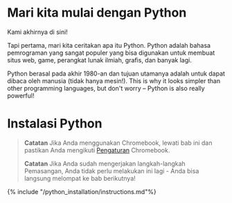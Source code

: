 # Mari kita mulai dengan Python

Kami akhirnya di sini!

Tapi pertama, mari kita ceritakan apa itu Python. Python adalah bahasa pemrograman yang sangat populer yang bisa digunakan untuk membuat situs web, game, perangkat lunak ilmiah, grafis, dan banyak lagi.

Python berasal pada akhir 1980-an dan tujuan utamanya adalah untuk dapat dibaca oleh manusia (tidak hanya mesin!). This is why it looks simpler than other programming languages, but don't worry – Python is also really powerful!

# Instalasi Python

> **Catatan** Jika Anda menggunakan Chromebook, lewati bab ini dan pastikan Anda mengikuti [Pengaturan](../chromebook_setup/README.md) Chromebook.
> 
> **Catatan** Jika Anda sudah mengerjakan langkah-langkah Pemasangan, Anda tidak perlu melakukan ini lagi - Anda bisa langsung melompat ke bab berikutnya!

{% include "/python_installation/instructions.md"%}